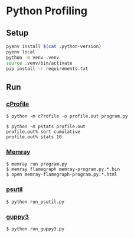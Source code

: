 # Python Profiling

## Setup

```bash
pyenv install $(cat .python-version)
pyenv local
python -m venv .venv
source .venv/bin/activate
pip install -r requirements.txt
```

## Run

### [cProfile](https://docs.python.org/3/library/profile.html#module-cProfile)

```
$ python -m cProfile -o profile.out program.py

$ python -m pstats profile.out
profile.out% sort cumulative
profile.out% stats 10
```

### [Memray](https://bloomberg.github.io/memray/overview.html)

```
$ memray run program.py
$ memray flamegraph memray-program.py.*.bin
$ open memray-flamegraph-program.py.*.html
```

### [psutil](https://psutil.readthedocs.io/en/latest/)

```
$ python run_psutil.py
```


### [guppy3](https://github.com/zhuyifei1999/guppy3)

```
$ python run_guppy3.py
```
